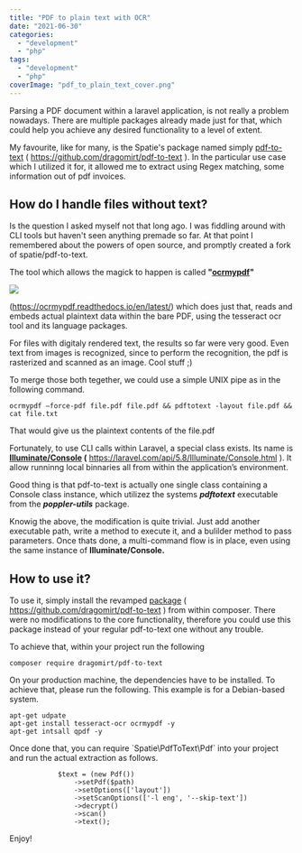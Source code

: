 ```yaml
---
title: "PDF to plain text with OCR"
date: "2021-06-30"
categories: 
  - "development"
  - "php"
tags: 
  - "development"
  - "php"
coverImage: "pdf_to_plain_text_cover.png"
---
```


Parsing a PDF document within a laravel application, is not really a problem nowadays. There are multiple packages already made just for that, which could help you achieve any desired functionality to a level of extent.  
  
My favourite, like for many, is the Spatie's package named simply [pdf-to-text](https://github.com/spatie/pdf-to-text) ( https://github.com/dragomirt/pdf-to-text ). In the particular use case which I utilized it for, it allowed me to extract using Regex matching, some information out of pdf invoices.

## How do I handle files without text?

Is the question I asked myself not that long ago. I was fiddling around with CLI tools but haven't seen anything premade so far. At that point I remembered about the powers of open source, and promptly created a fork of spatie/pdf-to-text.

The tool which allows the magick to happen is called **"[ocrmypdf](https://ocrmypdf.readthedocs.io/en/latest/)"**

![](/images/pdf-to-plain-text-with-ocr/ocrmypdf.svg)

(https://ocrmypdf.readthedocs.io/en/latest/) which does just that, reads and embeds actual plaintext data within the bare PDF, using the tesseract ocr tool and its language packages.

For files with digitaly rendered text, the results so far were very good. Even text from images is recognized, since to perform the recognition, the pdf is rasterized and scanned as an image. Cool stuff ;)

To merge those both tegether, we could use a simple UNIX pipe as in the following command.

```
ocrmypdf —force-pdf file.pdf file.pdf && pdftotext -layout file.pdf && cat file.txt
```

That would give us the plaintext contents of the file.pdf

Fortunately, to use CLI calls within Laravel, a special class exists. Its name is **[Illuminate/Console](https://laravel.com/api/5.8/Illuminate/Console.html) (** https://laravel.com/api/5.8/Illuminate/Console.html ). It allow runninng local binnaries all from within the application’s environment.

Good thing is that pdf-to-text is actually one single class containing a Console class instance, which utilizez the systems **_pdftotext_** executable from the **_poppler-utils_** package.

Knowig the above, the modification is quite trivial. Just add another executable path, write a method to execute it, and a bulilder method to pass parameters. Once thats done, a multi-command flow is in place, even using the same instance of **Illuminate/Console.**

## How to use it?

To use it, simply install the revamped [package](https://github.com/dragomirt/pdf-to-text) ( https://github.com/dragomirt/pdf-to-text ) from within composer. There were no modifications to the core functionality, therefore you could use this package instead of your regular pdf-to-text one without any trouble.

To achieve that, within your project run the following

```
composer require dragomirt/pdf-to-text
```

On your production machine, the dependencies have to be installed. To achieve that, please run the following. This example is for a Debian-based system.

```
apt-get udpate
apt-get install tesseract-ocr ocrmypdf -y
apt-get intsall qpdf -y
```

Once done that, you can require \`Spatie\\PdfToText\\Pdf\` into your project and run the actual extraction as follows.

```
            $text = (new Pdf())
                ->setPdf($path)
                ->setOptions(['layout'])
                ->setScanOptions(['-l eng', '--skip-text'])
                ->decrypt()
                ->scan()
                ->text();
```

Enjoy!
